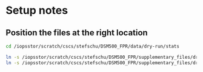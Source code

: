 # Setup notes


## Position the files at the right location
```sh
cd /iopsstor/scratch/cscs/stefschu/DSM500_FPR/data/dry-run/stats

ln -s /iopsstor/scratch/cscs/stefschu/DSM500_FPR/supplementary_files/dry-run/00_stat_files_creation/data/global_means.npy global_means.npy
ln -s /iopsstor/scratch/cscs/stefschu/DSM500_FPR/supplementary_files/dry-run/00_stat_files_creation/data/global_stds.npy global_stds.npy 
```


